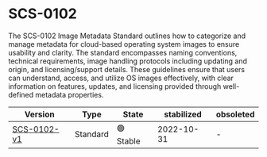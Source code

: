 # SCS-0102

The SCS-0102 Image Metadata Standard outlines how to categorize and manage metadata for cloud-based operating system images to ensure usability and clarity. The standard encompasses naming conventions, technical requirements, image handling protocols including updating and origin, and licensing/support details. These guidelines ensure that users can understand, access, and utilize OS images effectively, with clear information on features, updates, and licensing provided through well-defined metadata properties.

| Version                                              | Type     | State     | stabilized | obsoleted |
| ---------------------------------------------------- | -------- | --------- | ---------- | --------- |
| [SCS-0102-v1](/standards/scs-0102-v1-image-metadata) | Standard | 🟢 Stable | 2022-10-31 | -         |
